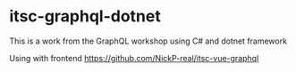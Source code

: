 # itsc-graphql-dotnet

This is a work from the GraphQL workshop
using C# and dotnet framework

Using with frontend <https://github.com/NickP-real/itsc-vue-graphql>
